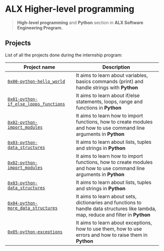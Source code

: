 # ALX Higher-level programming

> **High-level programming** and **Python** section in **ALX Software Engineering Program.**

## Projects

List of all the projects done during the internship program:

| Project name                                                                    | Description                                                                                                                         |
| ------------------------------------------------------------------------------- | ----------------------------------------------------------------------------------------------------------------------------------- |
| [`0x00-python-hello_world`](./0x00-python-hello_world/)                         | It aims to learn about variables, basics commands (print) and handle strings with **Python**                                        |
| [`0x01-python-if_else_loops_functions`](./0x01-python-if_else_loops_functions/) | It aims to learn about if/else statements, loops, range and functions in **Python**                                                 |
| [`0x02-python-import_modules`](./0x02-python-import_modules/)                   | It aims to learn how to import functions, how to create modules and how to use command line arguments in **Python**                 |
| [`0x03-python-data_structures`](./0x03-python-data_structures/)                 | It aims to learn about lists, tuples and strings in **Python**                                                                      |
| [`0x02-python-import_modules`](./0x02-python-import_modules/)                   | It aims to learn how to import functions, how to create modules and how to use command line arguments in **Python**                 |
| [`0x03-python-data_structures`](./0x03-python-data_structures/)                 | It aims to learn about lists, tuples and strings in **Python**                                                                      |
| [`0x04-python-more_data_structures`](./0x04-python-more_data_structures/)       | It aims to learn about sets, dictionaries and functions to handle data structures like lambda, map, reduce and filter in **Python** |
| [`0x05-python-exceptions`](./0x05-python-exceptions/)       | It aims to learn about exceptions, how to use them, how to use errors and how to raise them in **Python** |
